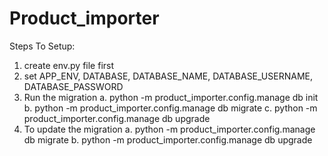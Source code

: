 # Product_importer

Steps To Setup:
1. create env.py file first
2. set APP_ENV, DATABASE, DATABASE_NAME, DATABASE_USERNAME, DATABASE_PASSWORD
3. Run the migration
    a. python -m product_importer.config.manage db init
    b. python -m product_importer.config.manage db migrate
    c. python -m product_importer.config.manage db upgrade
4. To update the migration
    a. python -m product_importer.config.manage db migrate
    b. python -m product_importer.config.manage db upgrade
